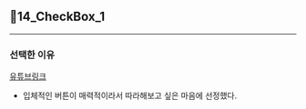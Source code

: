 ## 📁14_CheckBox_1


---

### 선택한 이유

[유튜브링크](https://www.youtube.com/watch?v=IoROPvDgxkc)

+ 입체적인 버튼이 매력적이라서 따라해보고 싶은 마음에 선정했다.


